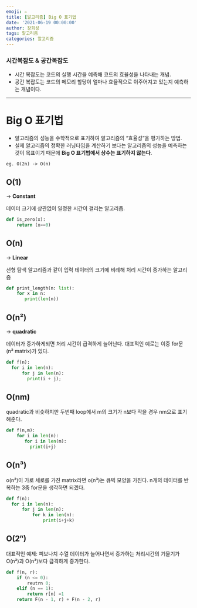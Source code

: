 ```yaml
---
emoji: ✏️
title: [알고리즘] Big O 표기법
date: '2021-06-19 00:00:00'
author: 장희성
tags: 알고리즘
categories: 알고리즘
---
```


### 시간복잡도 & 공간복잡도

- 시간 복잡도는 코드의 실행 시간을 예측해 코드의 효율성을 나타내는 개념.
- 공간 복잡도는 코드의 메모리 할당이 얼마나 효율적으로 이주어지고 있는지 예측하는 개념이다.
<hr>

# Big O 표기법

- 알고리즘의 성능을 수학적으로 표기하여 알고리즘의 “효율성”을 평가하는 방법.
- 실제 알고리즘의 정확한 러닝타임을 계산하기 보다는 알고리즘의 성능을 예측하는 것이 목표이기 때문에 **Big O 표기법에서 상수는 표기하지 않는다**.

`eg. O(2n) -> O(n)`

## O(1)

-> **Constant**

데이터 크기에 상관없이 일정한 시간이 걸리는 알고리즘.

```python
def is_zero(x):
    return (x==0)
```

## O(n)

-> **Linear**

선형 탐색 알고리즘과 같이 입력 테이터의 크기에 비례해 처리 시간이 증가하는 알고리즘

```python
def print_length(n: list):
    for x in n:
       print(len(n))
```

## O(n²)

-> **quadratic**

데이터가 증가하게되면 처리 시간이 급격하게 늘어난다.
대표적인 예로는 이중 for문 (n² matrix)가 있다.

```python
def f(n):
  for i in len(n):
      for j in len(n):
        print(i + j);
```

## O(nm)

quadratic과 비슷하지만 두번째 loop에서 m의 크기가 n보다 작을 경우 nm으로 표기해준다.

```python
def f(n,m):
    for i in len(n):
       for i in len(m):
         print(i+j)
```

## O(n³)

o(n²)이 가로 세로를 가진 matrix라면 o(n³)는 큐빅 모양을 가진다. n개의 데이터를 반복하는 3중 for문을 생각하면 되겠다.

```python
def f(n):
  for i in len(n):
      for j in len(n):
          for k in len(n):
              print(i+j+k)
```

## O(2ⁿ)

대표적인 예제: 피보나치 수열
데이터가 늘어나면서 증가하는 처리시간의 기울기가 O(n²)과 O(n³)보다 급격하게 증가한다.

```python
def f(n, r):
    if (n <= 0):
        reutrn 0;
    elif (n == 1):
        return r[n] =1
    return F(n - 1, r) + F(n - 2, r)
```

```toc

```
